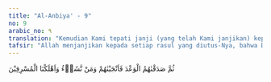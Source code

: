 ```yaml
---
title: "Al-Anbiya' - 9"
no: 9
arabic_no: ٩
translation: "Kemudian Kami tepati janji (yang telah Kami janjikan) kepada mereka. Maka Kami selamatkan mereka dan orang-orang yang Kami kehendaki, dan Kami binasakan orang-orang yang melampaui batas."
tafsir: "Allah menjanjikan kepada setiap rasul yang diutus-Nya, bahwa Dia akan menyelamatkan rasul bersama para pengikutnya yang telah beriman. Di samping itu, Allah juga berjanji akan membinasakan kaum kafir dan para pendurhaka di antara kaumnya. Hal ini seperti diterangkan dalam Surah Hud, yang berisi kisah-kisah tentang para nabi dan rasul. Maka dalam ayat ini Allah menegaskan bahwa Dia telah menepati janji-Nya kepada rasul-rasul yang terdahulu, sehingga mereka bersama umatnya telah diselamatkan-Nya dari kezaliman kaum kafir dan musyrik yang mengingkari agama-Nya, serta mendustakan rasul-rasul-Nya. Demikianlah balasan yang layak untuk mereka. Janji semacam itu akan ditepati-Nya pula terhadap Nabi Muhammad beserta kaum Muslimin yang setia."
---
```

ثُمَّ صَدَقْنٰهُمُ الْوَعْدَ فَاَنْجَيْنٰهُمْ وَمَنْ نَّشَاۤءُ وَاَهْلَكْنَا الْمُسْرِفِيْنَ 